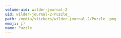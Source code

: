 ```yaml
---
volume-uid: wilder-journal-2
uid: wilder-journal-2-Puzzle_
path: /media/stickers/wilder-journal-2/Puzzle_.png
emoji: 🏳️
name: Puzzle
---
```

